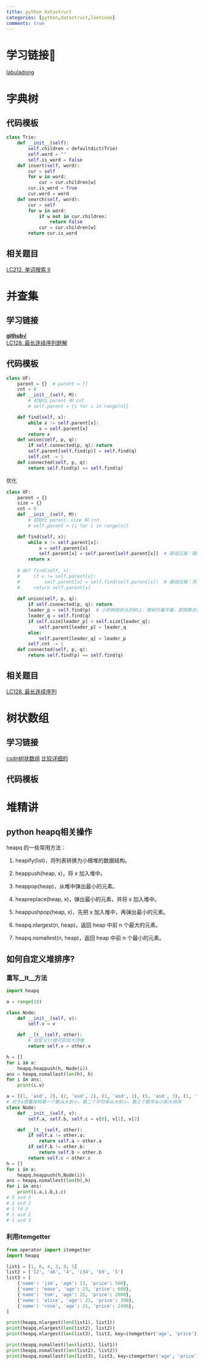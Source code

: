 ```yaml
---
title: python datastruct
categories: [python,datastruct,leetcode] 
comments: true
---  
```

# 学习链接🔗
[labuladong](https://github.com/labuladong/fucking-algorithm)
# 字典树  
## 代码模板
```python
class Trie:
    def __init__(self):
        self.children = defaultdict(Trie)
        self.word = ""
        self.is_word = False
    def insert(self, word):
        cur = self
        for w in word:
            cur = cur.children[w]
        cur.is_word = True
        cur.word = word
    def search(self, word):
        cur = self
        for w in word:
            if w not in cur.children:
                return False
            cur = cur.children[w]
        return cur.is_word
```  
## 相关题目
[LC212. 单词搜索 II](https://leetcode-cn.com/problems/word-search-ii/)  
# 并查集
## 学习链接  
[**github√**](https://github.com/Liu821218213/LeetCode-Orust/blob/master/%E5%B9%B6%E6%9F%A5%E9%9B%86%E6%80%BB%E7%BB%93.md)  
[LC128. 最长连续序列题解](https://leetcode-cn.com/problems/longest-consecutive-sequence/solution/tu-jie-yu-dao-jiu-shen-jiu-bing-cha-ji-by-chun-men/)
## 代码模板  
```python
class UF:
    parent = {}  # parent = []
    cnt = 0
    def __init__(self, M):
        # 初始化 parent 和 cnt
        # self.parent = {i for i in range(n)}

    def find(self, x):
        while x != self.parent[x]:
            x = self.parent[x]
        return x
    def union(self, p, q):
        if self.connected(p, q): return
        self.parent[self.find(p)] = self.find(q)
        self.cnt -= 1
    def connected(self, p, q):
        return self.find(p) == self.find(q)
```
优化
```python
class UF:
    parent = {}
    size = {}
    cnt = 0
    def __init__(self, M):
        # 初始化 parent，size 和 cnt
        # self.parent = {i for i in range(n)}

    def find(self, x):
        while x != self.parent[x]:
            x = self.parent[x]
            self.parent[x] = self.parent[self.parent[x]]  # 路径压缩：隔代压缩（基于循环）
        return x
        
    # def find(self, x):
    #     if x != self.parent[x]:
    #         self.parent[x] = self.find(self.parent[x])  # 路径压缩：完全压缩（基于递归）
    #     return self.parent[x]
    
    def union(self, p, q):
        if self.connected(p, q): return
        leader_p = self.find(p)  # 小的树挂到大的树上，使树尽量平衡，即按秩合并，基于size的优化方法
        leader_q = self.find(q)
        if self.size[leader_p] < self.size[leader_q]:
            self.parent[leader_p] = leader_q
        else:
            self.parent[leader_q] = leader_p
        self.cnt -= 1
    def connected(self, p, q):
        return self.find(p) == self.find(q)
```
## 相关题目
[LC128. 最长连续序列](https://leetcode-cn.com/problems/longest-consecutive-sequence/)  
# 树状数组
## 学习链接
[csdn树状数组](https://blog.csdn.net/youngyangyang04/category_871105.html) 
[比较详细的](https://www.cnblogs.com/xenny/p/9739600.html)
## 代码模板
 
# 堆精讲   
## python heapq相关操作
heapq 的一些常用方法：

1. heapify(list)，将列表转换为小根堆的数据结构。

2. heappush(heap, x)，将 x 加入堆中。

3. heappop(heap)，从堆中弹出最小的元素。

4. heapreplace(heap, x)，弹出最小的元素，并将 x 加入堆中。

5. heappushpop(heap, x)，先把 x 加入堆中，再弹出最小的元素。

6. heapq.nlargest(n, heap)，返回 heap 中前 n 个最大的元素。

7. heapq.nsmallest(n, heap)，返回 heap 中前 n 个最小的元素。  
## 如何自定义堆排序?  
### 重写__lt__方法   

```python   
import heapq

a = range(10)

class Node:
    def __init__(self, v):
        self.v = v

    def __lt__(self, other):
        # 自定义lt便可实现大顶堆
        return self.v > other.v

h = []
for i in a:
    heapq.heappush(h, Node(i))
ans = heapq.nsmallest(len(h), h)
for i in ans:
    print(i.v)

a = [(1, 'asd', 2), (2, 'asd', 2), (1, 'asd', 3), (5, 'asd', 3), (1, 'fd', 3)]
# 对于a想要按照第一个数从大到小，第二个字符串从大到小，第三个数字从小到大排序
class Node:
    def __init__(self, v):
        self.a, self.b, self.c = v[0], v[1], v[2]

    def __lt__(self, other):
        if self.a != other.a:
            return self.a > other.a
        if self.b != other.b:
            return self.b > other.b
        return self.c < other.c
h = []
for i in a:
    heapq.heappush(h,Node(i))
ans = heapq.nsmallest(len(h),h)
for i in ans:
    print(i.a,i.b,i.c)
# 5 asd 3
# 2 asd 2
# 1 fd 3
# 1 asd 2
# 1 asd 3
```   


### 利用itemgetter
```python
from operator import itemgetter
import heapq

list1 = [1, 6, 4, 3, 9, 5]
list2 = ['12', 'a6', '4', 'c34', 'b9', '5']
list3 = [
    {'name': 'jim', 'age': 23, 'price': 500},
    {'name': 'mase', 'age': 23, 'price': 600},
    {'name': 'tom', 'age': 25, 'price': 2000},
    {'name': 'alice', 'age': 22, 'price': 300},
    {'name': 'rose', 'age': 21, 'price': 2400},
]

print(heapq.nlargest(len(list1), list1))
print(heapq.nlargest(len(list2), list2))
print(heapq.nlargest(len(list3), list3, key=itemgetter('age', 'price')))

print(heapq.nsmallest(len(list1), list1))
print(heapq.nsmallest(len(list2), list2))
print(heapq.nsmallest(len(list3), list3, key=itemgetter('age', 'price')))
```
